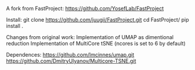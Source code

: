 A fork from FastProject:
https://github.com/YosefLab/FastProject

Install:
git clone https://github.com/juugii/FastProject.git
cd FastProject/
pip install .

Changes from original work:
Implementation of UMAP as dimentional reduction
Implementation of MultiCore tSNE (ncores is set to 6 by default)

Dependences:
https://github.com/lmcinnes/umap.git
https://github.com/DmitryUlyanov/Multicore-TSNE.git
